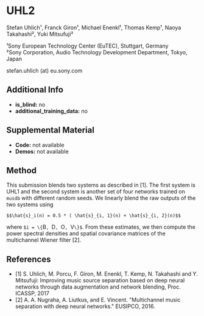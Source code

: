 # UHL2
Stefan Uhlich¹, Franck Giron¹, Michael Enenkl¹, Thomas Kemp¹, Naoya Takahashi², Yuki Mitsufuji²

¹Sony European Technology Center (EuTEC), Stuttgart, Germany<br/>
²Sony Corporation, Audio Technology Development Department, Tokyo, Japan

stefan.uhlich (at) eu.sony.com


## Additional Info

* __is_blind:__ no
* __additional_training_data:__ no


## Supplemental Material

* __Code:__ not available
* __Demos:__ not available


## Method

This submission blends two systems as described in [1]. The first system is
UHL1 and the second system is another set of four networks trained on
`musdb` with different random seeds. We linearly blend the raw outputs of the
two systems using

`$$\hat{s}_i(n) = 0.5 * ( \hat{s}_{i, 1}(n) + \hat{s}_{i, 2}(n)$$`

where `$i = \{`B`, `D`, `O`, `V`\}$`. From these estimates, we then compute the
power spectral densities and spatial covariance matrices of the multichannel
Wiener filter [2].


## References

- [1] S. Uhlich, M. Porcu, F. Giron, M. Enenkl, T. Kemp, N. Takahashi and Y. Mitsufuji: Improving music source separation based on deep neural networks through data augmentation and network blending, Proc. ICASSP, 2017
- [2] A. A. Nugraha, A. Liutkus, and E. Vincent. "Multichannel music separation with deep neural networks." EUSIPCO, 2016.
